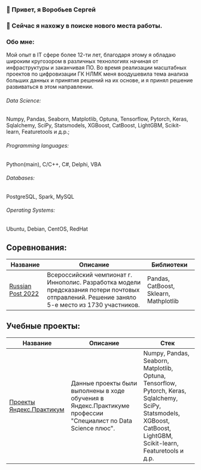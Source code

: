### 👋 Привет, я Воробьев Сергей

### 👀 Сейчас я нахожу в поиске нового места работы.

### Обо мне: 
Мой опыт в IT сфере более 12-ти лет, благодаря этому я обладаю широким кругозором в различных технологиях начиная от инфраструктуры и заканчивая ПО. Во время реализации масштабных проектов по цифровизации ГК НЛМК меня воодушевила тема анализа больших данных и принятия решений на их основе, и я принял решение развиваться в этом направлении.

###### Data Science: 
Numpy, Pandas, Seaborn, Matplotlib, Optuna, Tensorflow, Pytorch, Keras, Sqlalchemy, SciPy, Statsmodels, XGBoost, CatBoost, LightGBM, Scikit-learn, Featuretools и д.р.;

###### Programming languages:
Python(main), C/C++, C#, Delphi, VBA

###### Databases: 
PostgreSQL, Spark, MySQL

###### Operating Systems: 
Ubuntu, Debian, CentOS, RedHat

## Соревнования:

| Название                                                     | Описание                                                     | Библиотеки                                                   |
| ------------------------------------------------------------ | ------------------------------------------------------------ | ------------------------------------------------------------ |
| [Russian Post 2022](https://github.com/sergey-vg/russian-post-2022) |Всероссийский чемпионат г. Иннополис. Разработка модели предсказания потери почтовых отправлений. Решение заняло 5-е место из 1730 участников. | Pandas, CatBoost, Sklearn, Mathplotlib |

## Учебные проекты:
| Название                                                     | Описание                                            | Стек                                                         |
| ------------------------------------------------------------ | ------------------------------------------------------------ | ------------------------------------------------------------ |
| [Проекты Яндекс.Практикум](https://github.com/sergey-vg/yandex-practicum-projects) | Данные проекты были выполнены в ходе обучения в Яндекс.Практикуме профессии "Специалист по Data Science плюс".|Numpy, Pandas, Seaborn, Matplotlib, Optuna, Tensorflow, Pytorch, Keras, Sqlalchemy, SciPy, Statsmodels, XGBoost, CatBoost, LightGBM, Scikit-learn, Featuretools и д.р.|
